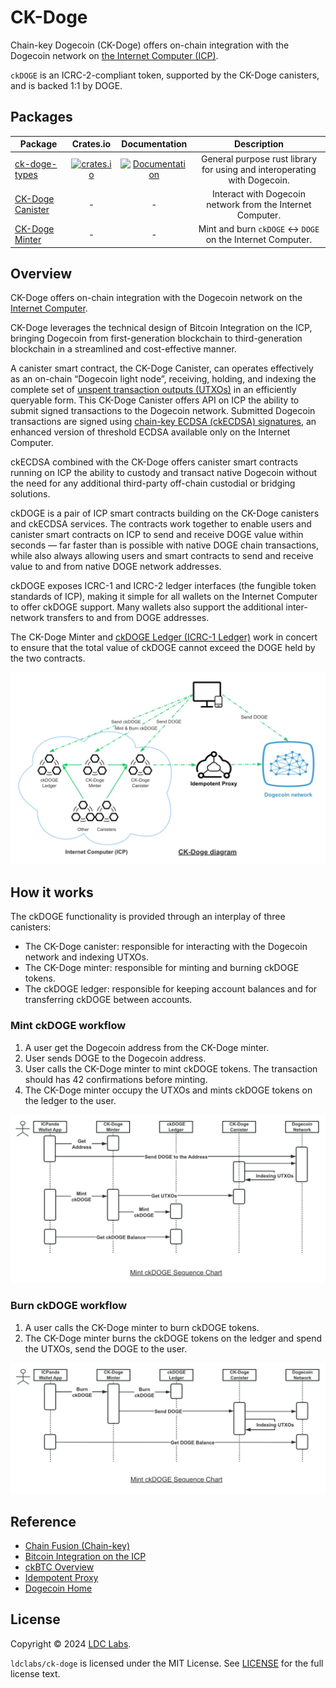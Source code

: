 # CK-Doge
Chain-key Dogecoin (CK-Doge) offers on-chain integration with the Dogecoin network on [the Internet Computer (ICP)](https://internetcomputer.org/).

`ckDOGE` is an ICRC-2-compliant token, supported by the CK-Doge canisters, and is backed 1:1 by DOGE.

## Packages

| Package                                                                               |                                                 Crates.io                                                 |                                       Documentation                                        |                               Description                                |
| ------------------------------------------------------------------------------------- | :-------------------------------------------------------------------------------------------------------: | :----------------------------------------------------------------------------------------: | :----------------------------------------------------------------------: |
| [ck-doge-types](https://github.com/ldclabs/ck-doge/tree/main/src/ck-doge-types)       | [![crates.io](https://img.shields.io/crates/v/ck-doge-types.svg)](https://crates.io/crates/ck-doge-types) | [![Documentation](https://docs.rs/ck-doge-types/badge.svg)](https://docs.rs/ck-doge-types) | General purpose rust library for using and interoperating with Dogecoin. |
| [CK-Doge Canister](https://github.com/ldclabs/ck-doge/tree/main/src/ck-doge-canister) |                                                     -                                                     |                                             -                                              |        Interact with Dogecoin network from the Internet Computer.        |
| [CK-Doge Minter](https://github.com/ldclabs/ck-doge/tree/main/src/ck-doge-minter)     |                                                     -                                                     |                                             -                                              |       Mint and burn `ckDOGE` <-> `DOGE` on the Internet Computer.        |

## Overview

CK-Doge offers on-chain integration with the Dogecoin network on the [Internet Computer](https://internetcomputer.org/).

CK-Doge leverages the technical design of Bitcoin Integration on the ICP, bringing Dogecoin from first-generation blockchain to third-generation blockchain in a streamlined and cost-effective manner.

A canister smart contract, the CK-Doge Canister, can operates effectively as an on-chain “Dogecoin light node”, receiving, holding, and indexing the complete set of [unspent transaction outputs (UTXOs)](https://en.wikipedia.org/wiki/Unspent_transaction_output) in an efficiently queryable form.
This CK-Doge Canister offers API on ICP the ability to submit signed transactions to the Dogecoin network. Submitted Dogecoin transactions are signed using [chain-key ECDSA (ckECDSA) signatures](https://internetcomputer.org/docs/current/developer-docs/integrations/t-ecdsa), an enhanced version of threshold ECDSA available only on the Internet Computer.

ckECDSA combined with the CK-Doge offers canister smart contracts running on ICP the ability to custody and transact native Dogecoin without the need for any additional third-party off-chain custodial or bridging solutions.

ckDOGE is a pair of ICP smart contracts building on the CK-Doge canisters and ckECDSA services. The contracts work together to enable users and canister smart contracts on ICP to send and receive DOGE value within seconds — far faster than is possible with native DOGE chain transactions, while also always allowing users and smart contracts to send and receive value to and from native DOGE network addresses.

ckDOGE exposes ICRC-1 and ICRC-2 ledger interfaces (the fungible token standards of ICP), making it simple for all wallets on the Internet Computer to offer ckDOGE support. Many wallets also support the additional inter-network transfers to and from DOGE addresses.

The CK-Doge Minter and [ckDOGE Ledger (ICRC-1 Ledger)](https://github.com/dfinity/ic/blob/master/rs/rosetta-api/icrc1/README.md) work in concert to ensure that the total value of ckDOGE cannot exceed the DOGE held by the two contracts.

![CK-Doge Diagram](./ck-doge-diagram.webp)

## How it works

The ckDOGE functionality is provided through an interplay of three canisters:

- The CK-Doge canister: responsible for interacting with the Dogecoin network and indexing UTXOs.
- The CK-Doge minter: responsible for minting and burning ckDOGE tokens.
- The ckDOGE ledger: responsible for keeping account balances and for transferring ckDOGE between accounts.


### Mint ckDOGE workflow

1. A user get the Dogecoin address from the CK-Doge minter.
2. User sends DOGE to the Dogecoin address.
3. User calls the CK-Doge minter to mint ckDOGE tokens. The transaction should has 42 confirmations before minting.
4. The CK-Doge minter occupy the UTXOs and mints ckDOGE tokens on the ledger to the user.

![Mint ckDOGE](./mint-ckdoge-sequence-chart.webp)

### Burn ckDOGE workflow

1. A user calls the CK-Doge minter to burn ckDOGE tokens.
2. The CK-Doge minter burns the ckDOGE tokens on the ledger and spend the UTXOs, send the DOGE to the user.

![Burn ckDOGE](./burn-ckdoge-sequence-chart.webp)

## Reference
- [Chain Fusion (Chain-key)](https://internetcomputer.org/docs/current/developer-docs/multi-chain/overview)
- [Bitcoin Integration on the ICP](https://internetcomputer.org/docs/current/developer-docs/multi-chain/bitcoin/overview)
- [ckBTC Overview](https://internetcomputer.org/docs/current/developer-docs/multi-chain/chain-key-tokens/ckbtc/overview)
- [Idempotent Proxy](https://github.com/ldclabs/idempotent-proxy)
- [Dogecoin Home](https://dogecoin.com/)

## License
Copyright © 2024 [LDC Labs](https://github.com/ldclabs).

`ldclabs/ck-doge` is licensed under the MIT License. See [LICENSE](LICENSE-MIT) for the full license text.